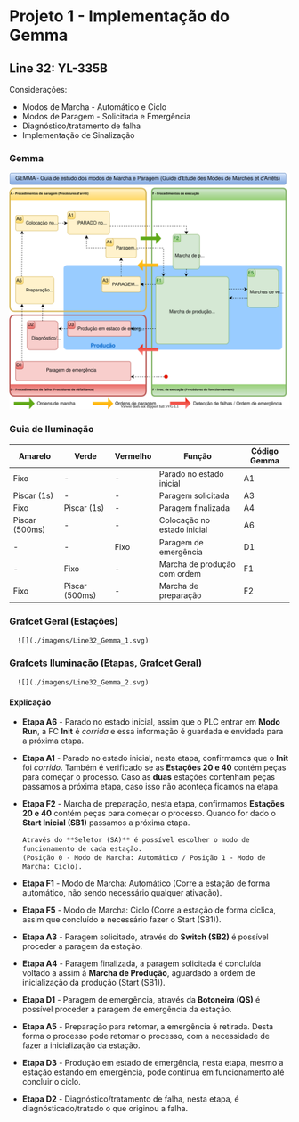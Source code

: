 # Projeto 1 - Implementação do Gemma
## Line 32: YL-335B

Considerações:
- Modos de Marcha - Automático e Ciclo
- Modos de Paragem - Solicitada e Emergência
- Diagnóstico/tratamento de falha
- Implementação de Sinalização

### Gemma

![](./imagens/Gemma.svg)

### Guia de Iluminação 

|Amarelo |Verde |Vermelho |Função |Código Gemma
--- | --- | --- | --- | --- 
Fixo|-|-|Parado no estado inicial|A1
Piscar (1s)|-|-|Paragem solicitada|A3
Fixo|Piscar (1s)|-|Paragem finalizada|A4
Piscar (500ms)|-|-|Colocação no estado inicial|A6
-|-|Fixo|Paragem de emergência|D1
-|Fixo|-|Marcha de produção com ordem|F1
Fixo|Piscar (500ms)|-|Marcha de preparação|F2

### Grafcet Geral (Estações)

      ![](./imagens/Line32_Gemma_1.svg)

### Grafcets Iluminação (Etapas, Grafcet Geral)

      ![](./imagens/Line32_Gemma_2.svg)

#### Explicação

- **Etapa A6** - Parado no estado inicial, assim que o PLC entrar em **Modo Run**, a FC **Init** é *corrida* e essa informação é guardada e envidada para a próxima etapa.

- **Etapa A1** - Parado no estado inicial, nesta etapa, confirmamos que o **Init** foi *corrido*. Também é verificado se as **Estações 20 e 40** contém peças para começar o processo. Caso as **duas** estações contenham peças passamos a próxima etapa, caso isso não aconteça ficamos na etapa. 

- **Etapa F2** - Marcha de preparação, nesta etapa, confirmamos **Estações 20 e 40** contém peças para começar o processo. Quando for dado o **Start Inicial (SB1)** passamos a próxima etapa.

      Através do **Seletor (SA)** é possível escolher o modo de funcionamento de cada estação. 
      (Posição 0 - Modo de Marcha: Automático / Posição 1 - Modo de Marcha: Ciclo).

- **Etapa F1** - Modo de Marcha: Automático (Corre a estação de forma automático, não sendo necessário qualquer ativação).

- **Etapa F5** - Modo de Marcha: Ciclo (Corre a estação de forma cíclica, assim que concluído e necessário fazer o Start (SB1)).

- **Etapa A3** - Paragem solicitado, através do **Switch (SB2)** é possível proceder a paragem da estação.

- **Etapa A4** - Paragem finalizada, a paragem solicitada é concluída voltado a assim à **Marcha de Produção**, aguardado a ordem de inicialização da produção (Start (SB1)).

- **Etapa D1** - Paragem de emergência, através da **Botoneira (QS)** é possível proceder a paragem de emergência da estação.

- **Etapa A5** - Preparação para retomar, a emergência é retirada. Desta forma o processo pode retomar o processo, com a necessidade de fazer a inicialização da estação.

- **Etapa D3** - Produção em estado de emergência, nesta etapa, mesmo a estação estando em emergência, pode continua em funcionamento até concluir o ciclo. 

- **Etapa D2** - Diagnóstico/tratamento de falha, nesta etapa, é diagnósticado/tratado o que originou a falha.
